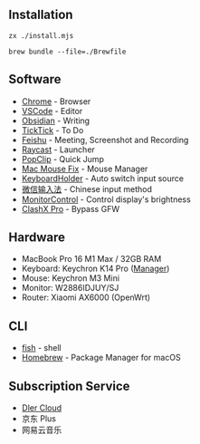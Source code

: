 ## Installation

```shell
zx ./install.mjs
```

```shell
brew bundle --file=./Brewfile
```

## Software

- [Chrome](Chrome/Chrome.md) - Browser
- [VSCode](https://code.visualstudio.com/) - Editor
- [Obsidian](https://obsidian.md/) - Writing
- [TickTick](https://ticktick.com/) - To Do
- [Feishu](https://www.feishu.cn/) - Meeting, Screenshot and Recording
- [Raycast](https://raycast.com) - Launcher
- [PopClip](https://pilotmoon.com/popclip/) - Quick Jump
- [Mac Mouse Fix](https://github.com/noah-nuebling/mac-mouse-fix) - Mouse Manager
- [KeyboardHolder](https://github.com/leaves615/KeyboardHolder) - Auto switch input source
- [微信输入法](https://z.weixin.qq.com/) - Chinese input method
- [MonitorControl](https://github.com/MonitorControl/MonitorControl) - Control display's brightness
- [ClashX Pro](https://install.appcenter.ms/users/clashx/apps/clashx-pro/distribution_groups/public) - Bypass GFW

## Hardware

- MacBook Pro 16 M1 Max / 32GB RAM
- Keyboard: Keychron K14 Pro ([Manager](https://usevia.app/#/))
- Mouse: Keychron M3 Mini
- Monitor: W2886IDJUY/SJ
- Router: Xiaomi AX6000 (OpenWrt)

## CLI

- [fish](https://fishshell.com/) - shell
- [Homebrew](https://brew.sh/) - Package Manager for macOS

## Subscription Service

- [Dler Cloud](https://dlercloud.com/)
- 京东 Plus
- 网易云音乐
